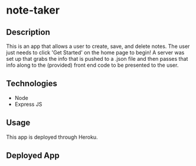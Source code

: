 # note-taker

## Description

This is an app that allows a user to create, save, and delete notes. The user just needs to click 'Get Started' on the home page to begin! A server was set up that grabs the info that is pushed to a .json file and then passes that info along to the (provided) front end code to be presented to the user.

## Technologies

- Node
- Express JS

## Usage

This app is deployed through Heroku.

## Deployed App

